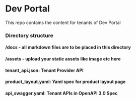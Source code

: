 # Dev Portal

This repo contains the content for tenants of Dev Portal


### Directory structure
#### /docs - all markdown files are to be placed in this directory
#### /assets - upload your static assets like image etc here 
#### tenant_api.json: Tenant Provider API 
#### product_layout.yaml: Yaml spec for product layout page
#### api_swagger.yaml: Tenant APIs in OpenAPI 3.0 Spec

